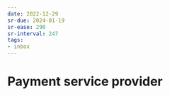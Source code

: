 ```yaml
---
date: 2022-12-29
sr-due: 2024-01-19
sr-ease: 290
sr-interval: 247
tags:
- inbox
---
```


# Payment service provider


